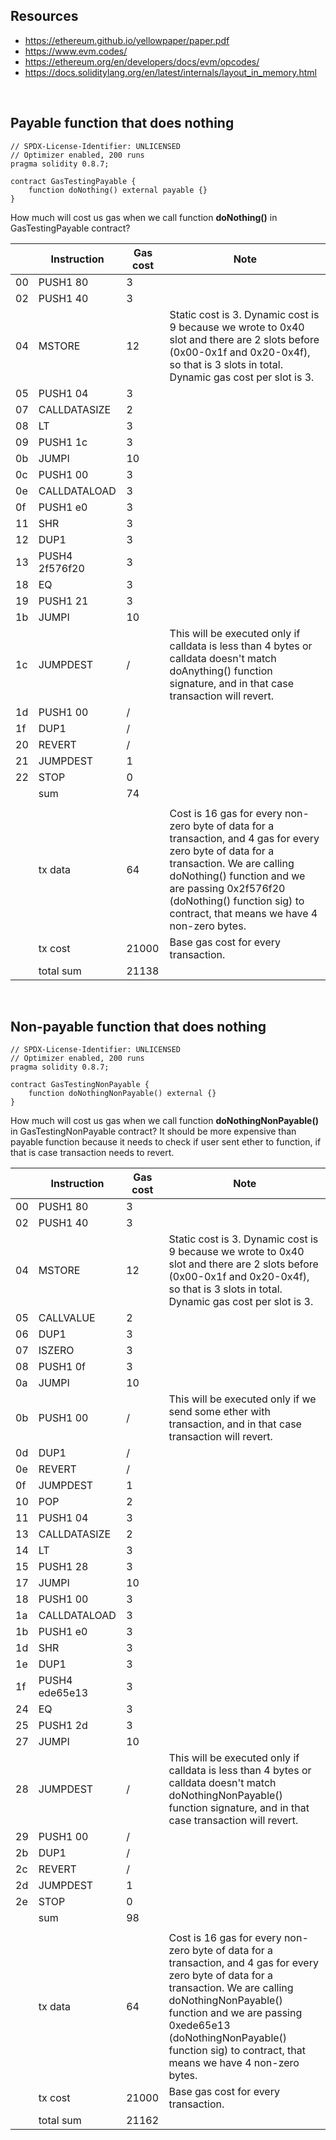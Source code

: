 ## Resources
- https://ethereum.github.io/yellowpaper/paper.pdf
- https://www.evm.codes/
- https://ethereum.org/en/developers/docs/evm/opcodes/
- https://docs.soliditylang.org/en/latest/internals/layout_in_memory.html

<br/>

## Payable function that does nothing

```solidity
// SPDX-License-Identifier: UNLICENSED
// Optimizer enabled, 200 runs
pragma solidity 0.8.7;

contract GasTestingPayable {
    function doNothing() external payable {}
}
```
How much will cost us gas when we call function **doNothing()** in GasTestingPayable contract?

|    | Instruction    | Gas cost | Note                                                                                                                                                                                                                                                                      |
|----|----------------|----------|---------------------------------------------------------------------------------------------------------------------------------------------------------------------------------------------------------------------------------------------------------------------------|
| 00 | PUSH1 80       | 3        |                                                                                                                                                                                                                                                                           |
| 02 | PUSH1 40       | 3        |                                                                                                                                                                                                                                                                           |
| 04 | MSTORE         | 12       | Static cost is 3. Dynamic cost is 9 because we wrote to 0x40 slot and there are 2 slots before (0x00-0x1f and 0x20-0x4f), so that is 3 slots in total. Dynamic gas cost per slot is 3.                                                                                    |
| 05 | PUSH1 04       | 3        |                                                                                                                                                                                                                                                                           |
| 07 | CALLDATASIZE   | 2        |                                                                                                                                                                                                                                                                           |
| 08 | LT             | 3        |                                                                                                                                                                                                                                                                           |
| 09 | PUSH1 1c       | 3        |                                                                                                                                                                                                                                                                           |
| 0b | JUMPI          | 10       |                                                                                                                                                                                                                                                                           |
| 0c | PUSH1 00       | 3        |                                                                                                                                                                                                                                                                           |
| 0e | CALLDATALOAD   | 3        |                                                                                                                                                                                                                                                                           |
| 0f | PUSH1 e0       | 3        |                                                                                                                                                                                                                                                                           |
| 11 | SHR            | 3        |                                                                                                                                                                                                                                                                           |
| 12 | DUP1           | 3        |                                                                                                                                                                                                                                                                           |
| 13 | PUSH4 2f576f20 | 3        |                                                                                                                                                                                                                                                                           |
| 18 | EQ             | 3        |                                                                                                                                                                                                                                                                           |
| 19 | PUSH1 21       | 3        |                                                                                                                                                                                                                                                                           |
| 1b | JUMPI          | 10       |                                                                                                                                                                                                                                                                           |
| 1c | JUMPDEST       | /        | This will be executed only if calldata is less than 4 bytes or calldata doesn't match doAnything() function signature, and in that case transaction will revert.                                                                                                          |
| 1d | PUSH1 00       | /        |                                                                                                                                                                                                                                                                           |
| 1f | DUP1           | /        |                                                                                                                                                                                                                                                                           |
| 20 | REVERT         | /        |                                                                                                                                                                                                                                                                           |
| 21 | JUMPDEST       | 1        |                                                                                                                                                                                                                                                                           |
| 22 | STOP           | 0        |                                                                                                                                                                                                                                                                           |
|    | sum            | 74       |                                                                                                                                                                                                                                                                           |
|    |                |          |                                                                                                                                                                                                                                                                           |
|    | tx data        | 64       | Cost is 16 gas for every non-zero byte of data for a transaction, and 4 gas for every zero byte of data for a transaction. We are calling doNothing() function and we are passing 0x2f576f20 (doNothing() function sig) to contract, that means we have 4 non-zero bytes. |
|    | tx cost        | 21000    | Base gas cost for every transaction.                                                                                                                                                                                                                                      |
|    | total sum      | 21138    |                                                                                                                                                                                                                                                                           |

<br/>

## Non-payable function that does nothing

```solidity
// SPDX-License-Identifier: UNLICENSED
// Optimizer enabled, 200 runs
pragma solidity 0.8.7;

contract GasTestingNonPayable {
    function doNothingNonPayable() external {}
}
```

How much will cost us gas when we call function **doNothingNonPayable()** in GasTestingNonPayable contract? It should be more expensive than payable function because it needs to check if user sent ether to function, if that is case transaction needs to revert.

|    | Instruction    | Gas cost | Note                                                                                                                                                                                                                                                                                          |
|----|----------------|----------|-----------------------------------------------------------------------------------------------------------------------------------------------------------------------------------------------------------------------------------------------------------------------------------------------|
| 00 | PUSH1 80       | 3        |                                                                                                                                                                                                                                                                                               |
| 02 | PUSH1 40       | 3        |                                                                                                                                                                                                                                                                                               |
| 04 | MSTORE         | 12       | Static cost is 3. Dynamic cost is 9 because we wrote to 0x40 slot and there are 2 slots before (0x00-0x1f and 0x20-0x4f), so that is 3 slots in total. Dynamic gas cost per slot is 3.                                                                                                        |
| 05 | CALLVALUE      | 2        |                                                                                                                                                                                                                                                                                               |
| 06 | DUP1           | 3        |                                                                                                                                                                                                                                                                                               |
| 07 | ISZERO         | 3        |                                                                                                                                                                                                                                                                                               |
| 08 | PUSH1 0f       | 3        |                                                                                                                                                                                                                                                                                               |
| 0a | JUMPI          | 10       |                                                                                                                                                                                                                                                                                               |
| 0b | PUSH1 00       | /        | This will be executed only if we send some ether with transaction, and in that case transaction will revert.                                                                                                                                                                                  |
| 0d | DUP1           | /        |                                                                                                                                                                                                                                                                                               |
| 0e | REVERT         | /        |                                                                                                                                                                                                                                                                                               |
| 0f | JUMPDEST       | 1        |                                                                                                                                                                                                                                                                                               |
| 10 | POP            | 2        |                                                                                                                                                                                                                                                                                               |
| 11 | PUSH1 04       | 3        |                                                                                                                                                                                                                                                                                               |
| 13 | CALLDATASIZE   | 2        |                                                                                                                                                                                                                                                                                               |
| 14 | LT             | 3        |                                                                                                                                                                                                                                                                                               |
| 15 | PUSH1 28       | 3        |                                                                                                                                                                                                                                                                                               |
| 17 | JUMPI          | 10       |                                                                                                                                                                                                                                                                                               |
| 18 | PUSH1 00       | 3        |                                                                                                                                                                                                                                                                                               |
| 1a | CALLDATALOAD   | 3        |                                                                                                                                                                                                                                                                                               |
| 1b | PUSH1 e0       | 3        |                                                                                                                                                                                                                                                                                               |
| 1d | SHR            | 3        |                                                                                                                                                                                                                                                                                               |
| 1e | DUP1           | 3        |                                                                                                                                                                                                                                                                                               |
| 1f | PUSH4 ede65e13 | 3        |                                                                                                                                                                                                                                                                                               |
| 24 | EQ             | 3        |                                                                                                                                                                                                                                                                                               |
| 25 | PUSH1 2d       | 3        |                                                                                                                                                                                                                                                                                               |
| 27 | JUMPI          | 10       |                                                                                                                                                                                                                                                                                               |
| 28 | JUMPDEST       | /        | This will be executed only if calldata is less than 4 bytes or calldata doesn't match doNothingNonPayable() function signature, and in that case transaction will revert.                                                                                                                     |
| 29 | PUSH1 00       | /        |                                                                                                                                                                                                                                                                                               |
| 2b | DUP1           | /        |                                                                                                                                                                                                                                                                                               |
| 2c | REVERT         | /        |                                                                                                                                                                                                                                                                                               |
| 2d | JUMPDEST       | 1        |                                                                                                                                                                                                                                                                                               |
| 2e | STOP           | 0        |                                                                                                                                                                                                                                                                                               |
|    | sum            | 98       |                                                                                                                                                                                                                                                                                               |
|    |                |          |                                                                                                                                                                                                                                                                                               |
|    | tx data        | 64       | Cost is 16 gas for every non-zero byte of data for a transaction, and 4 gas for every zero byte of data for a transaction. We are calling doNothingNonPayable() function and we are passing 0xede65e13 (doNothingNonPayable() function sig) to contract, that means we have 4 non-zero bytes. |
|    | tx cost        | 21000    | Base gas cost for every transaction.                                                                                                                                                                                                                                                          |
|    | total sum      | 21162    |                                                                                                                                                                                                                                                                                               |
